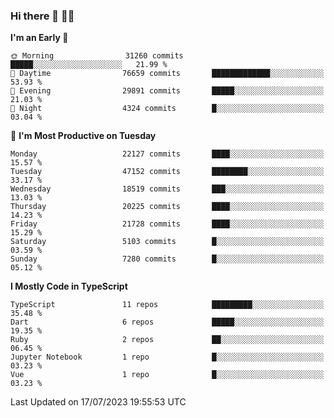 ### Hi there 👋 🧑‍💻



<!--START_SECTION:waka-->
**I'm an Early 🐤** 

```text
🌞 Morning                31260 commits       █████░░░░░░░░░░░░░░░░░░░░   21.99 % 
🌆 Daytime                76659 commits       █████████████░░░░░░░░░░░░   53.93 % 
🌃 Evening                29891 commits       █████░░░░░░░░░░░░░░░░░░░░   21.03 % 
🌙 Night                  4324 commits        █░░░░░░░░░░░░░░░░░░░░░░░░   03.04 % 
```
📅 **I'm Most Productive on Tuesday** 

```text
Monday                   22127 commits       ████░░░░░░░░░░░░░░░░░░░░░   15.57 % 
Tuesday                  47152 commits       ████████░░░░░░░░░░░░░░░░░   33.17 % 
Wednesday                18519 commits       ███░░░░░░░░░░░░░░░░░░░░░░   13.03 % 
Thursday                 20225 commits       ████░░░░░░░░░░░░░░░░░░░░░   14.23 % 
Friday                   21728 commits       ████░░░░░░░░░░░░░░░░░░░░░   15.29 % 
Saturday                 5103 commits        █░░░░░░░░░░░░░░░░░░░░░░░░   03.59 % 
Sunday                   7280 commits        █░░░░░░░░░░░░░░░░░░░░░░░░   05.12 % 
```


**I Mostly Code in TypeScript** 

```text
TypeScript               11 repos            █████████░░░░░░░░░░░░░░░░   35.48 % 
Dart                     6 repos             █████░░░░░░░░░░░░░░░░░░░░   19.35 % 
Ruby                     2 repos             ██░░░░░░░░░░░░░░░░░░░░░░░   06.45 % 
Jupyter Notebook         1 repo              █░░░░░░░░░░░░░░░░░░░░░░░░   03.23 % 
Vue                      1 repo              █░░░░░░░░░░░░░░░░░░░░░░░░   03.23 % 
```




 Last Updated on 17/07/2023 19:55:53 UTC
<!--END_SECTION:waka-->


